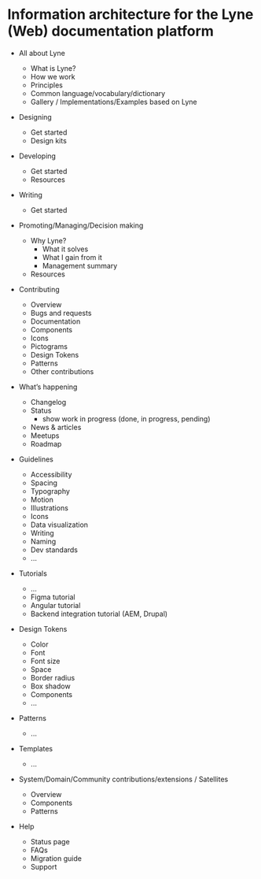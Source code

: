# Information architecture for the Lyne (Web) documentation platform

* All about Lyne
  * What is Lyne?
  * How we work
  * Principles
  * Common language/vocabulary/dictionary
  * Gallery / Implementations/Examples based on Lyne
* Designing
  * Get started
  * Design kits
* Developing
  * Get started
  * Resources
* Writing
  * Get started
* Promoting/Managing/Decision making
  * Why Lyne?
    * What it solves
    * What I gain from it
    * Management summary
  * Resources
* Contributing
  * Overview
  * Bugs and requests
  * Documentation
  * Components
  * Icons
  * Pictograms
  * Design Tokens
  * Patterns
  * Other contributions
* What’s happening
  * Changelog
  * Status
    * show work in progress (done, in progress, pending)
  * News & articles
  * Meetups
  * Roadmap



* Guidelines
  * Accessibility
  * Spacing
  * Typography
  * Motion
  * Illustrations
  * Icons
  * Data visualization
  * Writing
  * Naming
  * Dev standards
  * ...
* Tutorials
  * …
  * Figma tutorial
  * Angular tutorial
  * Backend integration tutorial (AEM, Drupal)
* Design Tokens
  * Color
  * Font
  * Font size
  * Space
  * Border radius
  * Box shadow
  * Components
  * ...
* Patterns
  * ...
* Templates
  * ...
* System/Domain/Community contributions/extensions / Satellites 
  * Overview
  * Components
  * Patterns
* Help
  * Status page
  * FAQs
  * Migration guide
  * Support


